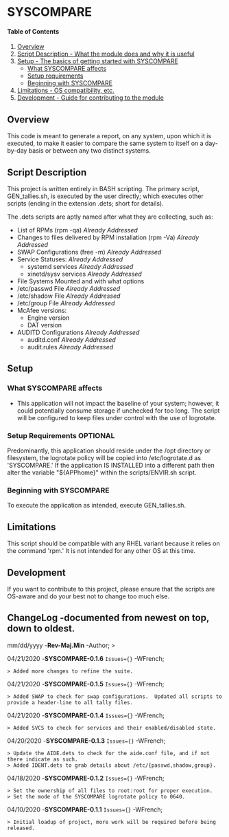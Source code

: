 # SYSCOMPARE

#### Table of Contents

1. [Overview](#overview)
2. [Script Description - What the module does and why it is useful](#script-description)
3. [Setup - The basics of getting started with SYSCOMPARE](#setup)
    * [What SYSCOMPARE affects](#what-SYSCOMPARE-affects)
    * [Setup requirements](#setup-requirements)
    * [Beginning with SYSCOMPARE](#beginning-with-SYSCOMPARE)
4. [Limitations - OS compatibility, etc.](#limitations)
5. [Development - Guide for contributing to the module](#development)

## Overview

This code is meant to generate a report, on any system, upon which it is executed,
to make it easier to compare the same system to itself on a day-by-day basis or
between any two distinct systems.

## Script Description

This project is written entirely in BASH scripting.  The primary script, GEN_tallies.sh,
 is executed by the user directly; which executes other scripts (ending in the extension
 .dets; short for details).

The .dets scripts are aptly named after what they are collecting, such as:
* List of RPMs (rpm -qa)	_Already Addressed_
* Changes to files delivered by RPM installation (rpm -Va) _Already Addressed_
* SWAP Configurations (free -m)		_Already Addressed_
* Service Statuses:			_Already Addressed_
	* systemd services		_Already Addressed_
	* xinetd/sysv services		_Already Addressed_
* File Systems Mounted and with what options
* /etc/passwd File		_Already Addressed_
* /etc/shadow File		_Already Addressed_
* /etc/group File		_Already Addressed_
* McAfee versions:
	* Engine version
	* DAT version
* AUDITD Configurations		_Already Addressed_
	* auditd.conf		_Already Addressed_
	* audit.rules		_Already Addressed_


## Setup

### What SYSCOMPARE affects

* This application will not impact the baseline of your system; however, it 
  could potentially consume storage if unchecked for too long.  The script will
  be configured to keep files under control with the use of logrotate.

### Setup Requirements **OPTIONAL**

Predominantly, this application should reside under the /opt directory or filesystem,
the logrotate policy will be copied into /etc/logrotate.d as 'SYSCOMPARE.'  If the
application IS INSTALLED into a different path then alter the variable "${APPhome}"
within the scripts/ENVIR.sh script.

### Beginning with SYSCOMPARE

To execute the application as intended, execute GEN_tallies.sh.

## Limitations

This script should be compatible with any RHEL variant because it relies on the 
command 'rpm.'  It is not intended for any other OS at this time.

## Development

If you want to contribute to this project, please ensure that the scripts are OS-aware
and do your best not to change too much else.

## ChangeLog -documented from newest on top, down to oldest.

mm/dd/yyyy -__Rev-Maj.Min__        -Author;
	> <description of changes>


04/21/2020      -__SYSCOMPARE-0.1.6__	`Issues={}`      -WFrench;

	> Added more changes to refine the suite.


04/21/2020      -__SYSCOMPARE-0.1.5__	`Issues={}`      -WFrench;

	> Added SWAP to check for swap configurations.  Updated all scripts to provide a header-line to all tally files.


04/21/2020      -__SYSCOMPARE-0.1.4__	`Issues={}`      -WFrench;

	> Added SVCS to check for services and their enabled/disabled state.

04/20/2020      -__SYSCOMPARE-0.1.3__	`Issues={}`      -WFrench;

	> Update the AIDE.dets to check for the aide.conf file, and if not there indicate as such.
	> Added IDENT.dets to grab details about /etc/{passwd,shadow,group}.

04/18/2020      -__SYSCOMPARE-0.1.2__	`Issues={}`      -WFrench;

	> Set the ownership of all files to root:root for proper execution.
	> Set the mode of the SYSCOMPARE logrotate policy to 0640.

04/10/2020      -__SYSCOMPARE-0.1.1__	`Issues={}`      -WFrench;

	> Initial loadup of project, more work will be required before being released.

